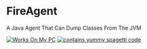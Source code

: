 # FireAgent
A Java Agent That Can Dump Classes From The JVM

[![Works On My PC](https://img.shields.io/badge/Works%20On-My%20PC-red.svg)](https://shields.io/)
[![contains yummy spagetti code](https://img.shields.io/badge/Contains-Yummy%20Sphagetti%20Code-yellow.svg)](https://shields.io/)
